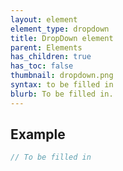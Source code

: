 ```yaml
---
layout: element
element_type: dropdown
title: DropDown element
parent: Elements
has_children: true
has_toc: false
thumbnail: dropdown.png
syntax: to be filled in
blurb: To be filled in.
---
```


## Example
```javascript
// To be filled in
```


